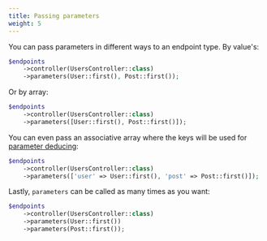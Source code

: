 ```yaml
---
title: Passing parameters
weight: 5
---
```


You can pass parameters in different ways to an endpoint type. By value's:

```php
$endpoints
    ->controller(UsersController::class)
    ->parameters(User::first(), Post::first());
```

Or by array: 

```php
$endpoints
    ->controller(UsersController::class)
    ->parameters([User::first(), Post::first()]);
```

You can even pass an associative array where the keys will be used for [parameter deducing](https://docs.spatie.be/laravel-resource-endpoints/v1/usage/endpoint-parameters/#parameter-resolving-rules):

```php
$endpoints
    ->controller(UsersController::class)
    ->parameters(['user' => User::first(), 'post' => Post::first()]);
```

Lastly, `parameters` can be called as many times as you want:

```php
$endpoints
    ->controller(UsersController::class)
    ->parameters(User::first())
    ->parameters(Post::first());
```
